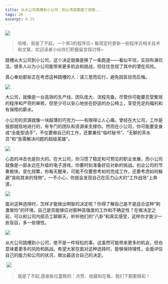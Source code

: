 ```yaml
---
title: 从大公司跳槽到小公司：别让诱惑蒙蔽了双眼...
tags: JK
excerpt: 0.1%
---
```


![](https://files.mdnice.com/user/27386/8d63c29a-b669-44d1-99a2-fec8ff99248a.png)

> 哈喽，我是了不起，一个奔3的程序员~
> 每周定时更新一些程序员相关技术和文章，欢迎读者小伙伴们积极留言探讨呀~

​		跳槽从大公司到小公司，这个决定就像是换了一条跑道——看似平坦，实则布满坑洼。很多人以为小公司能带来更多机会和挑战，但往往忽视了其中的潜在风险。

真心奉劝那些正在考虑这种跳槽的人：请三思而后行，避免因盲目而后悔。

![](https://files.mdnice.com/user/27386/dff0ff90-fe6f-4244-b681-8c815d86dd00.png)

​		大公司，就像是一台高效的生产线，团队庞大、流程完备。尽管你可能要忍受繁琐的程序和严苛的审核，但至少可以安心地坐在舒适的办公椅上，享受充足的福利和有保障的薪水。

​		小公司的资源就像一块超薄的巧克力——有限得让人心痛。曾经在大公司，工作是按部就班地进行的，有专门的团队和资源来支撑你。然而在小公司，你可能要变身成“全能型选手”，不仅要做自己的工作，还要兼任“临时秘书”、“无聊的茶水员”和“急需解决问题的超级英雄”。

![](https://files.mdnice.com/user/27386/93ccadfd-2682-4ea9-bca4-5ed4b8716e35.png)

​		心态的冲击也是巨大的。在大公司，你习惯了稳定和可预见的职业发展，而小公司就像是一部永远在升级的电子游戏，你要时刻准备好应对新的挑战。创业公司的节奏极快，变化频繁，你每天醒来，可能不仅要思考如何完成工作，还要考虑如何躲避“突如其来的怪物”。一不小心，你就会发现自己在压力山大的“工作战场”上奔波。

![](https://files.mdnice.com/user/27386/0f10149f-0b5c-46a3-af56-b198053063e5.png)

​		面对这种选择时，怎样才能做出明智的决定呢？你得了解自己是不是适合这种“刺激冒险”的环境。自己是否能够应对那种高强度的工作和不确定性？在做决定之前，可以和公司内部员工聊聊天，听听他们的“八卦”和真实感受，这样你才能少一些盲目，多一些理性。

![](https://files.mdnice.com/user/27386/2a63dd9c-4954-43f3-8596-590b8ab6c018.png)

​		从大公司跳槽到小公司，绝不是一件轻松的事。这虽然可能带来更多的机会，但也意味着更多的风险和挑战。希望大家在面对这种选择时，能够保持理性，全面评估自己的能力和公司的状况，做出最适合自己的决定。

​		![](https://files.mdnice.com/user/27386/f9de7f68-a023-41b5-bdb8-ac8f491afd79.png)



> 我是了不起,感谢各位童鞋的：点赞、收藏和在看，我们下期更精彩！
